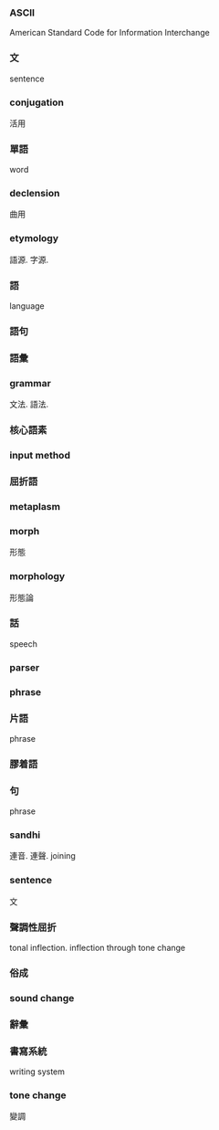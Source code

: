 ### ASCII

American Standard Code for Information Interchange

### 文

sentence

### conjugation

活用

### 單語

word

### declension

曲用

### etymology

語源. 字源.

### 語

language

### 語句

### 語彙

### grammar

文法. 語法.

### 核心語素

### input method

### 屈折語

### metaplasm

### morph

形態

### morphology

形態論

### 話

speech

### parser

### phrase

### 片語

phrase

### 膠着語

### 句

phrase

### sandhi

連音. 連聲. joining

### sentence

文

### 聲調性屈折

tonal inflection. inflection through tone change

### 俗成

### sound change

### 辭彙

### 書寫系統

writing system

### tone change

變調
